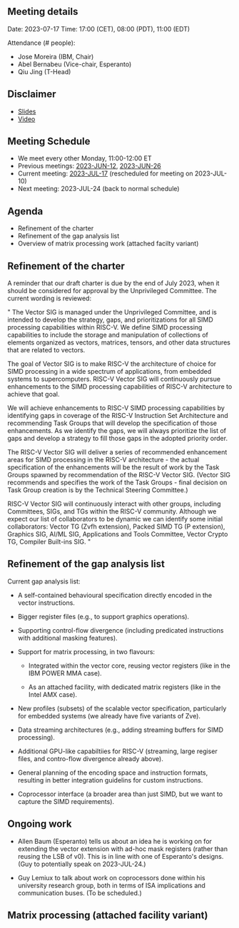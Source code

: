 ## Meeting details

Date: 2023-07-17
Time: 17:00 (CET), 08:00 (PDT), 11:00 (EDT)

Attendance (# people):

- Jose Moreira (IBM, Chair)
- Abel Bernabeu (Vice-chair, Esperanto)
- Qiu Jing (T-Head)

## Disclaimer

- [Slides](https://docs.google.com/presentation/d/1LNhpuNwU54TgwGfcl-Fgf4HUFxCxh0AztPaeqMuRQRw)
- [Video](https://drive.google.com/file/d/1y_XWJus8M5ZwSQ2cvEOzCjlOmsmXOnN4/view)

## Meeting Schedule

- We meet every other Monday, 11:00-12:00 ET
- Previous meetings: [2023-JUN-12](https://github.com/riscv-admin/vector/tree/main/minutes/2023/2023-06-12), [2023-JUN-26](https://github.com/riscv-admin/vector/tree/main/minutes/2023/2023-06-26)
- Current meeting: [2023-JUL-17](https://github.com/riscv-admin/vector/tree/main/minutes/2023/2023-07-17) (rescheduled for meeting on 2023-JUL-10)
- Next meeting: 2023-JUL-24 (back to normal schedule)

## Agenda
- Refinement of the charter
- Refinement of the gap analysis list
- Overview of matrix processing work (attached facilty variant)

## Refinement of the charter
A reminder that our draft charter is due by the end of July 2023, when it should be considered for approval by the Unprivileged Committee. The current wording is reviewed:

"
The Vector SIG is managed under the Unprivileged Committee, and is intended to develop the strategy, gaps, and prioritizations for all SIMD processing capabilities within RISC-V. We define SIMD processing capabilities to include the storage and manipulation of collections of elements organized as vectors, matrices, tensors, and other data structures that are related to vectors.

The goal of Vector SIG is to make RISC-V the architecture of choice for SIMD processing in a wide spectrum of applications, from embedded systems to supercomputers. RISC-V Vector SIG will continuously pursue enhancements to the SIMD processing capabilities of RISC-V architecture to achieve that goal.

We will achieve enhancements to RISC-V SIMD processing capabilities by identifying gaps in coverage of the RISC-V Instruction Set Architecture and recommending Task Groups that will develop the specification of those enhancements. As we identify the gaps, we will always prioritize the list of gaps and develop a strategy to fill those gaps in the adopted priority order.

The RISC-V Vector SIG will deliver a series of recommended enhancement areas for SIMD processing in the RISC-V architecture - the actual specification of the enhancements will be the result of work by the Task Groups spawned by recommendation of the RISC-V Vector SIG. (Vector SIG recommends and specifies the work of the Task Groups - final decision on Task Group creation is by the Technical Steering Committee.)

RISC-V Vector SIG will continuously interact with other groups, including Committees, SIGs, and TGs within the RISC-V community. Although we expect our list of collaborators to be dynamic we can identify some initial collaborators: Vector TG (Zvfh extension), Packed SIMD TG (P extension), Graphics SIG, AI/ML SIG, Applications and Tools Committee, Vector Crypto TG, Compiler Built-ins SIG.
"

## Refinement of the gap analysis list

Current gap analysis list:

- A self-contained behavioural specification directly encoded in the vector instructions.

- Bigger register files (e.g., to support graphics operations).

- Supporting control-flow divergence (including predicated instructions with additional masking features).

- Support for matrix processing, in two flavours:

  - Integrated within the vector core, reusing vector registers (like in the IBM POWER MMA case).

  - As an attached facility, with dedicated matrix registers (like in the Intel AMX case).

- New profiles (subsets) of the scalable vector specification, particularly for embedded systems (we already have five variants of Zve).

- Data streaming architectures (e.g., adding streaming buffers for SIMD processing).

- Additional GPU-like capabiltiies for RISC-V (streaming, large regiser files, and contro-flow divergence already above).

- General planning of the encoding space and instruction formats, resulting in better integration guidelins for custom instructions.

- Coprocessor interface (a broader area than just SIMD, but we want to capture the SIMD requirements).

## Ongoing work

- Allen Baum (Esperanto) tells us about an idea he is working on for extending the vector extension with ad-hoc mask registers (rather than reusing the LSB of v0). This is in line with one of Esperanto's designs. (Guy to potentially speak on 2023-JUL-24.)

- Guy Lemiux to talk about work on coprocessors done within his university research group, both in terms of ISA implications and communication buses. (To be scheduled.)

## Matrix processing (attached facility variant)

